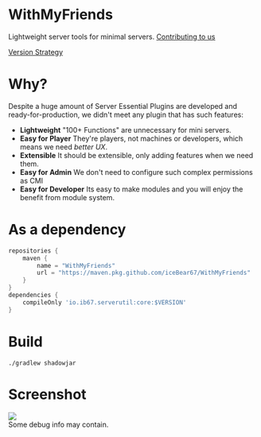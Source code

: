# WithMyFriends

Lightweight server tools for minimal servers. [Contributing to us](./CONTRIBUTING.md)  

[Version Strategy](https://github.com/saltedfishclub/documents/blob/main/Evolution.md)

# Why?

Despite a huge amount of Server Essential Plugins are developed and ready-for-production, we didn't meet any plugin that
has such features:

- **Lightweight** "100+ Functions" are unnecessary for mini servers.
- **Easy for Player** They're players, not machines or developers, which means we need *better UX*.
- **Extensible** It should be extensible, only adding features when we need them.
- **Easy for Admin** We don't need to configure such complex permissions as CMI
- **Easy for Developer** Its easy to make modules and you will enjoy the benefit from module system.

# As a dependency

```groovy
repositories {
    maven {
        name = "WithMyFriends"
        url = "https://maven.pkg.github.com/iceBear67/WithMyFriends"
    }
}
dependencies {
    compileOnly 'io.ib67.serverutil:core:$VERSION'
}
```

# Build

```
./gradlew shadowjar
```

# Screenshot

![](https://upload.cc/i1/2021/10/16/m0B4LZ.png)  
Some debug info may contain.

